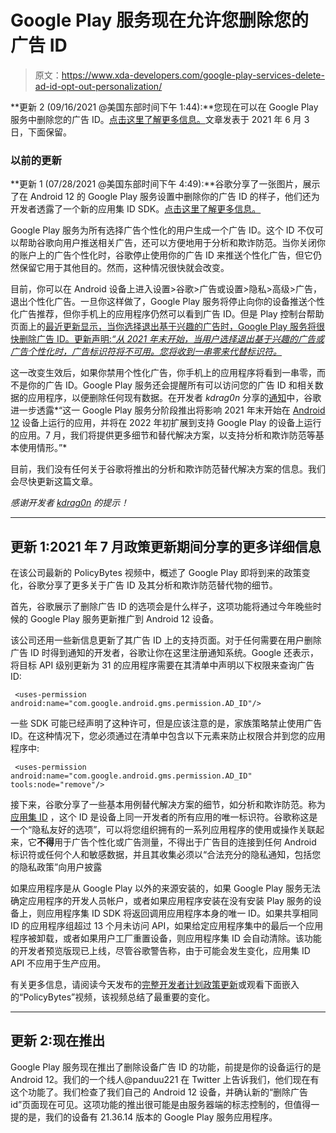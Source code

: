 # Google Play 服务现在允许您删除您的广告 ID

> 原文：<https://www.xda-developers.com/google-play-services-delete-ad-id-opt-out-personalization/>

**更新 2 (09/16/2021 @美国东部时间下午 1:44):**您现在可以在 Google Play 服务中删除您的广告 ID。[点击这里了解更多信息。](#update2)文章发表于 2021 年 6 月 3 日，下面保留。

### 以前的更新

**更新 1 (07/28/2021 @美国东部时间下午 4:49):**谷歌分享了一张图片，展示了在 Android 12 的 Google Play 服务设置中删除你的广告 ID 的样子，他们还为开发者透露了一个新的应用集 ID SDK。[点击这里了解更多信息。](#update1)

Google Play 服务为所有选择广告个性化的用户生成一个广告 ID。这个 ID 不仅可以帮助谷歌向用户推送相关广告，还可以方便地用于分析和欺诈防范。当你关闭你的账户上的广告个性化时，谷歌停止使用你的广告 ID 来推送个性化广告，但它仍然保留它用于其他目的。然而，这种情况很快就会改变。

目前，你可以在 Android 设备上进入设置>谷歌>广告或设置>隐私>高级>广告，退出个性化广告。一旦你这样做了，Google Play 服务将停止向你的设备推送个性化广告推荐，但你手机上的应用程序仍然可以看到广告 ID。但是 Play 控制台帮助页面上的[最近更新显示，当你选择退出基于兴趣的广告时，Google Play 服务将很快删除广告 ID。更新声明:*“从 2021 年末开始，当用户选择退出基于兴趣的广告或广告个性化时，广告标识符将不可用。您将收到一串零来代替标识符。*](https://support.google.com/googleplay/android-developer/answer/6048248)

这一改变生效后，如果你禁用个性化广告，你手机上的应用程序将看到一串零，而不是你的广告 ID。Google Play 服务还会提醒所有可以访问您的广告 ID 和相关数据的应用程序，以便删除任何现有数据。在开发者 *kdrag0n* 分享的[通知](https://notifications.google.com/g/vib/AD-FnExHmpB-dOD5WpYWCKq4qIWOm8zGkEhuk06EURxvFoOM2g4jONDr4Y6oQwMqqJQN_UtNgJzrUiXa202OKzpM-ImnD4MfFErVIkQC3CMAVnrx65z367fCCv9IdyZwu0R67Vf3EWvTPaCxjeKnf0Q7MlNCJMbZI3YDqkp9R4KbPQWA7ji2DJjrHqvaX7Ii_HcM4Y1HRltRpbQ)中，谷歌进一步透露*“这一 Google Play 服务分阶段推出将影响 2021 年末开始在 [Android 12](https://www.xda-developers.com/android-12/) 设备上运行的应用，并将在 2022 年初扩展到支持 Google Play 的设备上运行的应用。7 月，我们将提供更多细节和替代解决方案，以支持分析和欺诈防范等基本使用情形。”*

目前，我们没有任何关于谷歌将推出的分析和欺诈防范替代解决方案的信息。我们会尽快更新这篇文章。

*感谢开发者 [kdrag0n](https://twitter.com/kdrag0n) 的提示！*

* * *

## 更新 1:2021 年 7 月政策更新期间分享的更多详细信息

在该公司最新的 PolicyBytes 视频中，概述了 Google Play 即将到来的政策变化，谷歌分享了更多关于广告 ID 及其分析和欺诈防范替代物的细节。

首先，谷歌展示了删除广告 ID 的选项会是什么样子，这项功能将通过今年晚些时候的 Google Play 服务更新推广到 Android 12 设备。

该公司还用一些新信息更新了其广告 ID 上的支持页面。对于任何需要在用户删除广告 ID 时得到通知的开发者，谷歌让你在这里注册通知系统。Google 还表示，将目标 API 级别更新为 31 的应用程序需要在其清单中声明以下权限来查询广告 ID:

```
 <uses-permission android:name="com.google.android.gms.permission.AD_ID"/> 
```

一些 SDK 可能已经声明了这种许可，但是应该注意的是，家族策略禁止使用广告 ID。在这种情况下，您必须通过在清单中包含以下元素来防止权限合并到您的应用程序中:

```
 <uses-permission android:name="com.google.android.gms.permission.AD_ID" tools:node="remove"/> 
```

接下来，谷歌分享了一些基本用例替代解决方案的细节，如分析和欺诈防范。称为[应用集 ID](https://developer.android.com/training/articles/app-set-id) ，这个 ID 是设备上同一开发者的所有应用的唯一标识符。谷歌称这是一个“隐私友好的选项”，可以将您组织拥有的一系列应用程序的使用或操作关联起来，它**不得**用于广告个性化或广告测量，不得出于广告目的连接到任何 Android 标识符或任何个人和敏感数据，并且其收集必须以“合法充分的隐私通知，包括您的隐私政策”向用户披露

如果应用程序是从 Google Play 以外的来源安装的，如果 Google Play 服务无法确定应用程序的开发人员帐户，或者如果应用程序安装在没有安装 Play 服务的设备上，则应用程序集 ID SDK 将返回调用应用程序本身的唯一 ID。如果共享相同 ID 的应用程序组超过 13 个月未访问 API，如果给定应用程序集中的最后一个应用程序被卸载，或者如果用户工厂重置设备，则应用程序集 ID 会自动清除。该功能的开发者预览版现已上线，尽管谷歌警告称，由于可能会发生变化，应用集 ID API 不应用于生产应用。

有关更多信息，请阅读今天发布的[完整开发者计划政策更新](https://support.google.com/googleplay/android-developer/answer/10808976?hl=en&ref_topic=9877065)或观看下面嵌入的“PolicyBytes”视频，该视频总结了最重要的变化。

* * *

## 更新 2:现在推出

Google Play 服务现在推出了删除设备广告 ID 的功能，前提是你的设备运行的是 Android 12。我们的一个线人@panduu221 在 Twitter 上告诉我们，他们现在有这个功能了。我们检查了我们自己的 Android 12 设备，并确认新的“删除广告 id”页面现在可见。这项功能的推出很可能是由服务器端的标志控制的，但值得一提的是，我们的设备有 21.36.14 版本的 Google Play 服务应用程序。
